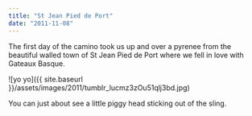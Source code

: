 ```yaml
---
title: "St Jean Pied de Port"
date: "2011-11-08"
---
```


The first day of the camino took us up and over a pyrenee from the beautiful walled town of St Jean Pied de Port where we fell in love with Gateaux Basque.

![yo yo]({{ site.baseurl }}/assets/images/2011/tumblr_lucmz3zOu51qlj3bd.jpg)

You can just about see a little piggy head sticking out of the sling.

